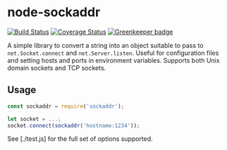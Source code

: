 # node-sockaddr

[![Build Status](https://travis-ci.org/stanford-oval/node-sockaddr.svg?branch=master)](https://travis-ci.org/stanford-oval/node-sockaddr) [![Coverage Status](https://coveralls.io/repos/github/stanford-oval/node-sockaddr/badge.svg?branch=master)](https://coveralls.io/github/stanford-oval/node-sockaddr?branch=master) [![Greenkeeper badge](https://badges.greenkeeper.io/stanford-oval/node-sockaddr.svg)](https://greenkeeper.io/)

A simple library to convert a string into an object suitable to pass to `net.Socket.connect` and `net.Server.listen`.
Useful for configuration files and setting hosts and ports in environment variables.
Supports both Unix domain sockets and TCP sockets.

## Usage

```javascript
const sockaddr = require('sockaddr');

let socket = ...;
socket.connect(sockaddr('hostname:1234'));
```

See [./test.js] for the full set of options supported.

